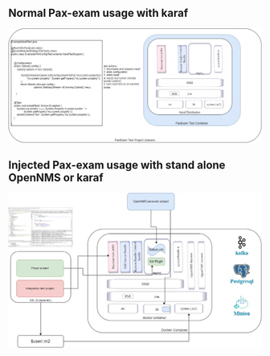 
## Normal Pax-exam usage with karaf

![alt text](../docs/images/paxexam-basic.jpg "Figure paxexam-basic.jpg")


## Injected Pax-exam usage with stand alone OpenNMS or karaf

![alt text](../docs/images/paxexam-opennms.jpg "Figure paxexam-opennms.jpg")